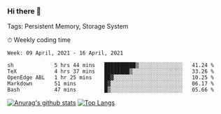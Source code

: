 ### Hi there 👋

Tags: Persistent Memory, Storage System

<!--

[![Anurag's github stats](https://github-readme-stats.vercel.app/api?username=wwyf)](https://github.com/anuraghazra/github-readme-stats)

[![Anurag's github stats](https://github-readme-stats.vercel.app/api?username=wwyf&count_private=true)](https://github.com/anuraghazra/github-readme-stats)


[![Top Langs](https://github-readme-stats.vercel.app/api/top-langs/?username=wwyf&count_private=true&&hide=jupyter%20notebook,html)](https://github.com/anuraghazra/github-readme-stats)



-->


⏱ Weekly coding time

<!--START_SECTION:waka-->
```text
Week: 09 April, 2021 - 16 April, 2021

sh             5 hrs 44 mins   ██████████▒░░░░░░░░░░░░░░   41.24 % 
TeX            4 hrs 37 mins   ████████▒░░░░░░░░░░░░░░░░   33.26 % 
OpenEdge ABL   1 hr 25 mins    ██▓░░░░░░░░░░░░░░░░░░░░░░   10.25 % 
Markdown       51 mins         █▓░░░░░░░░░░░░░░░░░░░░░░░   06.17 % 
Bash           47 mins         █▒░░░░░░░░░░░░░░░░░░░░░░░   05.66 % 
```
<!--END_SECTION:waka-->



[![Anurag's github stats](https://github-readme-stats.vercel.app/api?username=wwyf&count_private=true&show_icons=true&hide_border=true)](https://github.com/anuraghazra/github-readme-stats) [![Top Langs](https://github-readme-stats.vercel.app/api/top-langs/?username=wwyf&count_private=true&hide=jupyter%20notebook,html,OpenEdge%20ABL&langs_count=10&layout=compact&hide_border=true)](https://github.com/anuraghazra/github-readme-stats)

<!--

[![willianrod's wakatime stats](https://github-readme-stats.vercel.app/api/wakatime?username=wwyf)](https://github.com/anuraghazra/github-readme-stats)


-->
